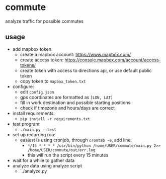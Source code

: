 # commute
analyze traffic for possible commutes

## usage
* add mapbox token:
  * create a mapbox account: https://www.mapbox.com/
  * create access token: https://console.mapbox.com/account/access-tokens/
  * create token with access to directions api, or use default public token
  * copy token to `mapbox_token.txt`
* configure:
  * edit `config.json`
  * gps coordinates are formatted as `[LON, LAT]`
  * fill in work destination and possible starting positions
  * check if timezone and hours/days are correct
* install requirements:
  * `pip install -r requirements.txt`
* test program:
  * `./main.py --test`
* set up recurring run:
  * easiest is using cronjob, through `crontab -e`, add line:
    * `*/15 * * * * /usr/bin/python /home/USER/commute/main.py 2>> /home/USER/commute/out/err.log`
    * this will run the script every 15 minutes
* wait for a while to gather data
* analyze data using analyze script
  * `./analyze.py
